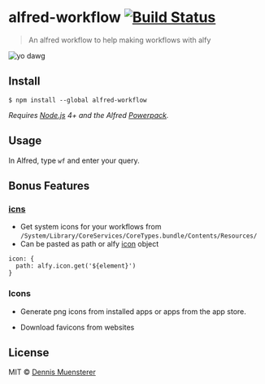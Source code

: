 # alfred-workflow [![Build Status](https://travis-ci.org/dnnsmnstrr/alfred-workflow.svg?branch=master)](https://travis-ci.org/dnnsmnstrr/alfred-workflow)

> An alfred workflow to help making workflows with alfy

![yo dawg](https://api.memegen.link/images/yodawg/yo_dawg,_I_heard_you_like_workflows/so_I_made_a_workflow_to_make_workflows)

## Install

```
$ npm install --global alfred-workflow
```

*Requires [Node.js](https://nodejs.org) 4+ and the Alfred [Powerpack](https://www.alfredapp.com/powerpack/).*


## Usage

In Alfred, type `wf` and enter your query.

## Bonus Features

### [icns](./src/icns.js)
- Get system icons for your workflows from `/System/Library/CoreServices/CoreTypes.bundle/Contents/Resources/`
- Can be pasted as path or alfy [icon](https://github.com/sindresorhus/alfy#icon) object
```
icon: {
  path: alfy.icon.get('${element}')
}
```

### Icons
- Generate png icons from installed apps or apps from the app store.

- Download favicons from websites
## License

MIT © [Dennis Muensterer](https://muensterer.xyz)
